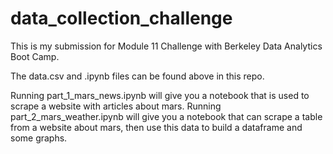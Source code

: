 # data_collection_challenge

This is my submission for Module 11 Challenge with Berkeley Data Analytics Boot Camp.

The data.csv and .ipynb files can be found above in this repo.

Running part_1_mars_news.ipynb will give you a notebook that is used to scrape a website with articles about mars. Running part_2_mars_weather.ipynb will give you a notebook that can scrape a table from a website about mars, then use this data to build a dataframe and some graphs.

